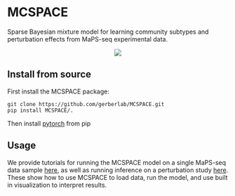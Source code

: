 # MCSPACE
Sparse Bayesian mixture model for learning community subtypes and perturbation effects from MaPS-seq experimental data.

<p align="center">
<img src="https://github.com/gerberlab/MCSPACE/tree/main/media/mcspace_overview.pdf" />
</p>


## Install from source
First install the MCSPACE package:
```
git clone https://github.com/gerberlab/MCSPACE.git
pip install MCSPACE/.
```

Then install [pytorch](https://pytorch.org/) from pip

## Usage
We provide tutorials for running the MCSPACE model on a single MaPS-seq data sample [here](https://github.com/gerberlab/MCSPACE/blob/main/mcspace/tutorials/tutorial_single_sample.ipynb), as well as running inference on a perturbation study [here](https://github.com/gerberlab/MCSPACE/blob/main/mcspace/tutorials/tutorial_perturbation_example.ipynb). These show how to use MCSPACE to load data, run the model, and use built in visualization to interpret results.
